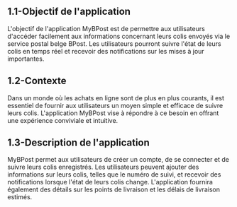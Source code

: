 
## 1.1-Objectif de l'application ##

L'objectif de l'application MyBPost est de permettre aux utilisateurs d'accéder facilement aux informations concernant leurs colis envoyés via le service postal belge BPost. Les utilisateurs pourront suivre l'état de leurs colis en temps réel et recevoir des notifications sur les mises à jour importantes.

## 1.2-Contexte ##

Dans un monde où les achats en ligne sont de plus en plus courants, il est essentiel de fournir aux utilisateurs un moyen simple et efficace de suivre leurs colis. L'application MyBPost vise à répondre à ce besoin en offrant une expérience conviviale et intuitive.

## 1.3-Description de l'application ##

MyBPost permet aux utilisateurs de créer un compte, de se connecter et de suivre leurs colis enregistrés. Les utilisateurs peuvent ajouter des informations sur leurs colis, telles que le numéro de suivi, et recevoir des notifications lorsque l'état de leurs colis change. L'application fournira également des détails sur les points de livraison et les délais de livraison estimés.